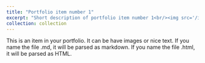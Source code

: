```yaml
---
title: "Portfolio item number 1"
excerpt: "Short description of portfolio item number 1<br/><img src='/images/500x300.png'>"
collection: collection
---
```


This is an item in your portfolio. It can be have images or nice text. If you name the file .md, it will be parsed as markdown. If you name the file .html, it will be parsed as HTML.
